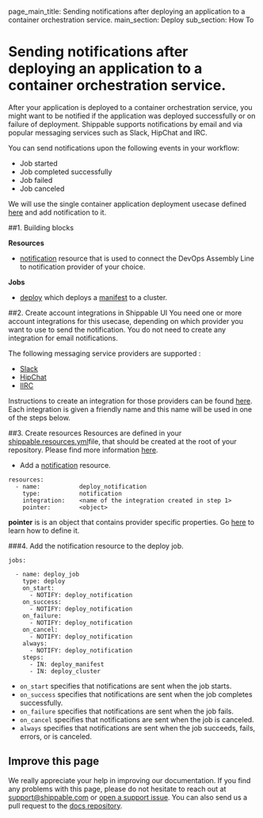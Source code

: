 page_main_title: Sending notifications after deploying an application to a container orchestration service.
main_section: Deploy
sub_section: How To

# Sending notifications after deploying an application to a container orchestration service.

After your application is deployed to a container orchestration service, you might want to be notified if the application was deployed successfully or on failure of deployment. Shippable supports notifications by email and via popular messaging services such as Slack, HipChat and IRC.

You can send notifications upon the following events in your workflow:

* Job started
* Job completed successfully
* Job failed
* Job canceled

We will use the single container application deployment usecase defined [here](/deploy/deploy-mvp-1) and add notification to it.

##1. Building blocks

**Resources**

- [notification](/platform/workflow/resource/cluster/) resource that is used to connect the DevOps Assembly Line to notification provider of your choice.

**Jobs**

- [deploy](/platform/workflow/job/deploy/) which deploys a [manifest](/platform/workflow/job/manifest/) to a cluster.

##2. Create account integrations in Shippable UI
You need one or more account integrations for this usecase, depending on which provider you want to use to send the notification. You do not need to create any integration for email notifications.

The following messaging service providers are supported :

- [Slack](/platform/integration/slack/)
- [HipChat](/platform/integration/hipchat/)
- [IIRC](/platform/integration/irc/)

Instructions to create an integration for those providers can be found [here](http://docs.shippable.com/platform/tutorial/integration/howto-crud-integration/). Each integration is given a
friendly name and this name will be used in one of the steps below.

##3. Create resources
Resources are defined in your [shippable.resources.yml](/platform/tutorial/workflow/shippable-resources-yml/)file, that should be created at the root of your repository. Please find more information [here](/deploy/configuration/).

- Add a [notification](/platform/workflow/resource/cluster/) resource.

```
resources:
  - name:           deploy_notification
    type:           notification
    integration:    <name of the integration created in step 1>
    pointer:        <object>
```

**pointer** is is an object that contains provider specific properties. Go [here](/platform/workflow/resource/notification/) to learn how to define it.

###4. Add the notification resource to the deploy job.

```
jobs:

  - name: deploy_job
    type: deploy
    on_start:
      - NOTIFY: deploy_notification
    on_success:
      - NOTIFY: deploy_notification
    on_failure:
      - NOTIFY: deploy_notification
    on_cancel:
      - NOTIFY: deploy_notification
    always:
      - NOTIFY: deploy_notification
    steps:
      - IN: deploy_manifest
      - IN: deploy_cluster
```

* `on_start` specifies that notifications are sent when the job starts.
* `on_success` specifies that notifications are sent when the job completes successfully.
* `on_failure` specifies that notifications are sent when the job fails.
* `on_cancel` specifies that notifications are sent when the job is canceled.
* `always` specifies that notifications are sent when the job succeeds, fails, errors, or is canceled.

## Improve this page

We really appreciate your help in improving our documentation. If you find any problems with this page, please do not hesitate to reach out at [support@shippable.com](mailto:support@shippable.com) or [open a support issue](https://www.github.com/Shippable/support/issues). You can also send us a pull request to the [docs repository](https://www.github.com/Shippable/docs).
